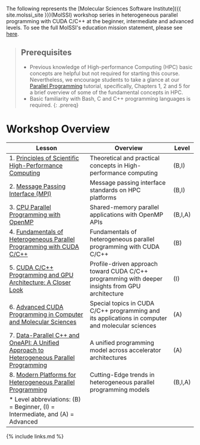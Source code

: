 ---
---

The following represents the [Molecular Sciences Software Institute]({{ site.molssi_site }})(MolSSI) workshop 
series in heterogeneous parallel programming with CUDA C/C++ at the beginner, intermediate and advanced levels.
To see the full MolSSI's education mission statement, please see [here](http://molssi.org/education/education-mission-statement/).

> ## Prerequisites
>
> - Previous knowledge of High-performance Computing (HPC) basic concepts are helpful but not required for starting this course.
Nevertheless, we encourage students to take a glance at our [Parallel Programming](https://education.molssi.org/parallel-programming)
tutorial, specifically, Chapters 1, 2 and 5 for a brief overview of some of the fundamental concepts in HPC.
> - Basic familiarity with Bash, C and C++ programming languages is required.
{: .prereq}

# Workshop Overview 

| Lesson    | Overview | Level |
| --------- | -------- | ----- |
| 1. [Principles of Scientific High-Performance Computing](http://education.molssi.org/HPC_Workshops) | Theoretical and practical concepts in High-performance computing | (B,I) |
| 2. [Message Passing Interface (MPI)](http://education.molssi.org/HPC_Workshops) | Message passing interface standards on HPC platforms  | (B,I) |
| 3. [CPU Parallel Programming with OpenMP](http://education.molssi.org/HPC_Workshops) | Shared-memory parallel applications with OpenMP APIs | (B,I,A) |
| 4. [Fundamentals of Heterogeneous Parallel Programming with CUDA C/C++](http://education.molssi.org/gpu_programming_beginner) | Fundamentals of heterogeneous parallel programming with CUDA C/C++ | (B) |
| 5. [CUDA C/C++ Programming and GPU Architecture: A Closer Look](http://education.molssi.org/gpu_programming_intermediate) | Profile-driven approach toward CUDA C/C++ programming with deeper insights from GPU architecture | (I) |
| 6. [Advanced CUDA Programming in Computer and Molecular Sciences](http://education.molssi.org/gpu_programming_advanced) | Special topics in CUDA C/C++ programming and its applications in computer and molecular sciences | (A) |
| 7. [Data-Parallel C++ and OneAPI: A Unified Approach to Heterogeneous Parallel Programming](http://education.molssi.org/HPC_Workshops) | A unified programming model across accelerator architectures | (A) |
| 8. [Modern Platforms for Heterogeneous Parallel Programming](http://education.molssi.org/HPC_Workshops) | Cutting-Edge trends in heterogeneous parallel programming models  | (B,I,A) |
|\* Level abbreviations: (B) = Beginner, (I) = Intermediate, and (A) = Advanced | | |


{% include links.md %}

